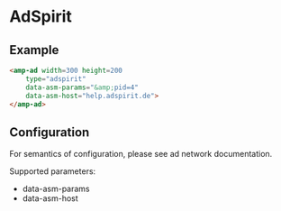 <!---
Copyright 2015 The AMP HTML Authors. All Rights Reserved.

Licensed under the Apache License, Version 2.0 (the "License");
you may not use this file except in compliance with the License.
You may obtain a copy of the License at

      http://www.apache.org/licenses/LICENSE-2.0

Unless required by applicable law or agreed to in writing, software
distributed under the License is distributed on an "AS-IS" BASIS,
WITHOUT WARRANTIES OR CONDITIONS OF ANY KIND, either express or implied.
See the License for the specific language governing permissions and
limitations under the License.
-->

# AdSpirit

## Example

```html
<amp-ad width=300 height=200
    type="adspirit"
    data-asm-params="&amp;pid=4"
    data-asm-host="help.adspirit.de">
</amp-ad>
```

## Configuration

For semantics of configuration, please see ad network documentation.

Supported parameters:

- data-asm-params
- data-asm-host
